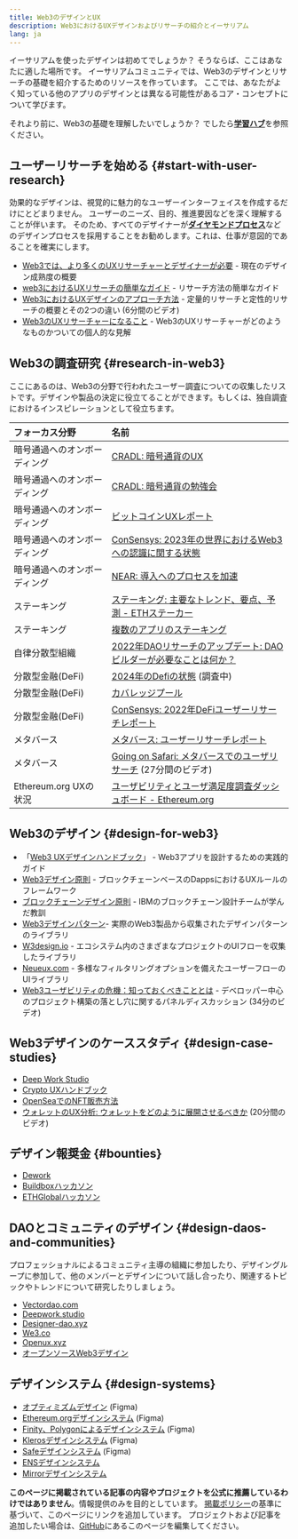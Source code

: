 ```yaml
---
title: Web3のデザインとUX
description: Web3におけるUXデザインおよびリサーチの紹介とイーサリアム
lang: ja
---
```


イーサリアムを使ったデザインは初めてでしょうか？ そうならば、ここはあなたに適した場所です。 イーサリアムコミュニティでは、Web3のデザインとリサーチの基礎を紹介するためのリソースを作っています。 ここでは、あなたがよく知っている他のアプリのデザインとは異なる可能性があるコア・コンセプトについて学びます。

それより前に、Web3の基礎を理解したいでしょうか？ でしたら[**学習ハブ**](/learn/)を参照ください。

## ユーザーリサーチを始める {#start-with-user-research}

効果的なデザインは、視覚的に魅力的なユーザーインターフェイスを作成するだけにとどまりません。 ユーザーのニーズ、目的、推進要因などを深く理解することが伴います。 そのため、すべてのデザイナーが[**ダイヤモンドプロセス**](https://en.wikipedia.org/wiki/Double_Diamond_(design_process_model))などのデザインプロセスを採用することをお勧めします。これは、仕事が意図的であることを確実にします。

- [Web3では、より多くのUXリサーチャーとデザイナーが必要](https://blog.akasha.org/akasha-conversations-9-web3-needs-more-ux-researchers-and-designers) - 現在のデザイン成熟度の概要
- [web3におけるUXリサーチの簡単なガイド](https://uxplanet.org/a-complete-guide-to-ux-research-for-web-3-0-products-d6bead20ebb1) - リサーチ方法の簡単なガイド
- [Web3におけるUXデザインのアプローチ方法](https://archive.devcon.org/archive/watch/6/data-empathy-how-to-approach-ux-decisions-in-web3/) - 定量的リサーチと定性的リサーチの概要とその2つの違い (6分間のビデオ)
- [Web3のUXリサーチャーになること](https://medium.com/@georgia.rakusen/what-its-like-being-a-user-researcher-in-web3-6a4bcc096849) - Web3のUXリサーチャーがどのようなものかついての個人的な見解

## Web3の調査研究 {#research-in-web3}

ここにあるのは、Web3の分野で行われたユーザー調査についての収集したリストです。デザインや製品の決定に役立てることができます。もしくは、独自調査におけるインスピレーションとして役立ちます。

| フォーカス分野                                              | 名前                                                                                                                                                                   |
|:---------------------------------------------------- |:-------------------------------------------------------------------------------------------------------------------------------------------------------------------- |
| <Tag variant="solid" status="success">暗号通過へのオンボーディング</Tag>    | [CRADL: 暗号通貨のUX](https://docs.google.com/presentation/d/1s2OPSH5sMJzxRYaJSSRTe8W2iIoZx0PseIV-WeZWD1s/edit?usp=sharing)                                               |
| <Tag variant="solid" status="success">暗号通過へのオンボーディング</Tag>    | [CRADL: 暗号通貨の勉強会](https://docs.google.com/presentation/d/1R9nFuzA-R6SxaGCKhoMbE4Vxe0JxQSTiHXind3LVq_w/edit?usp=sharing)                                              |
| <Tag variant="solid" status="success">暗号通過へのオンボーディング</Tag>    | [ビットコインUXレポート](https://github.com/patestevao/BitcoinUX-report/blob/master/report.md)                                                                                 |
| <Tag variant="solid" status="success">暗号通過へのオンボーディング</Tag>    | [ConSensys: 2023年の世界におけるWeb3への認識に関する状態](https://consensys.io/insight-report/web3-and-crypto-global-survey-2023)                                                      |
| <Tag variant="solid" status="success">暗号通過へのオンボーディング</Tag>    | [NEAR: 導入へのプロセスを加速](https://drive.google.com/file/d/1VuaQP4QSaQxR5ddQKTMGI0b0rWdP7uGn/view)                                                                          |
| <Tag status="tag">ステーキング</Tag>           | [ステーキング: 主要なトレンド、要点、予測 - ETHステーカー](https://lookerstudio.google.com/u/0/reporting/cafcee00-e1af-4148-bae8-442a88ac75fa/page/p_ja2srdhh2c?s=hmbTWDh9hJo)               |
| <Tag status="tag">ステーキング</Tag>           | [複数のアプリのステーキング](https://github.com/threshold-network/UX-User-Research/blob/main/Multi-App%20Staking%20(MAS)/iterative-user-study/MAS%20Iterative%20User%20Study.pdf) |
| <Tag variant="solid" status="error">自律分散型組織</Tag>             | [2022年DAOリサーチのアップデート: DAOビルダーが必要なことは何か？](https://blog.aragon.org/2022-dao-research-update/)                                                                          |
| <Tag status="error">分散型金融(DeFi)</Tag>        | [2024年のDefiの状態](https://stateofdefi.org/) (調査中)                                                                                                                      |
| <Tag status="error">分散型金融(DeFi)</Tag>        | [カバレッジプール](https://github.com/threshold-network/UX-User-Research/tree/main/Keep%20Coverage%20Pool)                                                                   |
| <Tag status="error">分散型金融(DeFi)</Tag>        | [ConSensys: 2022年DeFiユーザーリサーチレポート](https://cdn2.hubspot.net/hubfs/4795067/ConsenSys%20Codefi-Defi%20User%20ResearchReport.pdf)                                       |
| <Tag variant="solid">メタバース</Tag>              | [メタバース: ユーザーリサーチレポート](https://www.politico.com/f/?id=00000187-7685-d820-a7e7-7e85d1420000)                                                                           |
| <Tag variant="solid">メタバース</Tag>              | [Going on Safari: メタバースでのユーザリサーチ](https://archive.devcon.org/archive/watch/6/going-on-safari-researching-users-in-the-metaverse/?tab=YouTube) (27分間のビデオ)             |
| <Tag variant="solid" status="tag">Ethereum.org UXの状況</Tag> | [ユーザビリティとユーザ満足度調査ダッシュボード - Ethereum.org](https://lookerstudio.google.com/reporting/0a189a7c-a890-40db-a5c6-009db52c81c9)                                             |

## Web3のデザイン {#design-for-web3}

- 「[Web3 UXデザインハンドブック](https://web3ux.design/)」 - Web3アプリを設計するための実践的ガイド
- [Web3デザイン原則](https://medium.com/@lyricalpolymath/web3-design-principles-f21db2f240c1) - ブロックチェーンベースのDappsにおけるUXルールのフレームワーク
- [ブロックチェーンデザイン原則](https://medium.com/design-ibm/blockchain-design-principles-599c5c067b6e) - IBMのブロックチェーン設計チームが学んだ教訓
- [Web3デザインパターン](https://www.web3designpatterns.io/)- 実際のWeb3製品から収集されたデザインパターンのライブラリ
- [W3design.io](https://w3design.io/) - エコシステム内のさまざまなプロジェクトのUIフローを収集したライブラリ
- [Neueux.com](https://neueux.com/apps) - 多様なフィルタリングオプションを備えたユーザーフローのUIライブラリ
- [Web3ユーザビリティの危機：知っておくべきこととは](https://www.youtube.com/watch?v=oBSXT_6YDzg) - デベロッパー中心のプロジェクト構築の落とし穴に関するパネルディスカッション (34分のビデオ)

## Web3デザインのケーススタディ {#design-case-studies}

- [Deep Work Studio](https://deepwork.studio/case-studies/)
- [Crypto UXハンドブック](https://www.cryptouxhandbook.com/)
- [OpenSeaでのNFT販売方法](https://builtformars.com/case-studies/opensea)
- [ウォレットのUX分析: ウォレットをどのように展開させるべきか](https://www.youtube.com/watch?v=oTpuxYj8JWI&ab_channel=ETHDenver) (20分間のビデオ)

## デザイン報奨金 {#bounties}

- [Dework](https://app.dework.xyz/bounties)
- [Buildboxハッカソン](https://app.buidlbox.io/)
- [ETHGlobalハッカソン](https://ethglobal.com/)

## DAOとコミュニティのデザイン {#design-daos-and-communities}

プロフェッショナルによるコミュニティ主導の組織に参加したり、デザイングループに参加して、他のメンバーとデザインについて話し合ったり、関連するトピックやトレンドについて研究したりしましょう。

- [Vectordao.com](https://vectordao.com/)
- [Deepwork.studio](https://www.deepwork.studio/)
- [Designer-dao.xyz](https://www.designer-dao.xyz/)
- [We3.co](https://we3.co/)
- [Openux.xyz](https://openux.xyz/)
- [オープンソースWeb3デザイン](https://www.web3designers.org/)

## デザインシステム {#design-systems}

- [オプティミズムデザイン](https://www.figma.com/@optimism) (Figma)
- [Ethereum.orgデザインシステム](https://www.figma.com/@ethdotorg) (Figma)
- [Finity、Polygonによるデザインシステム](https://www.figma.com/community/file/1073921725197233598/finity-design-system) (Figma)
- [Klerosデザインシステム](https://www.figma.com/community/file/999852250110186964/kleros-design-system) (Figma)
- [Safeデザインシステム](https://www.figma.com/community/file/1337417127407098506/safe-design-system) (Figma)
- [ENSデザインシステム](https://thorin.ens.domains/)
- [Mirrorデザインシステム](https://degen-xyz.vercel.app/)

**このページに掲載されている記事の内容やプロジェクトを公式に推薦しているわけではありません**。情報提供のみを目的としています。 [掲載ポリシー](/contributing/design/adding-design-resources)の基準に基づいて、このページにリンクを追加しています。 プロジェクトおよび記事を追加したい場合は、[GitHub](https://github.com/ethereum/ethereum-org-website/blob/dev/public/content/developers/docs/design-and-ux/index.md)にあるこのページを編集してください。
